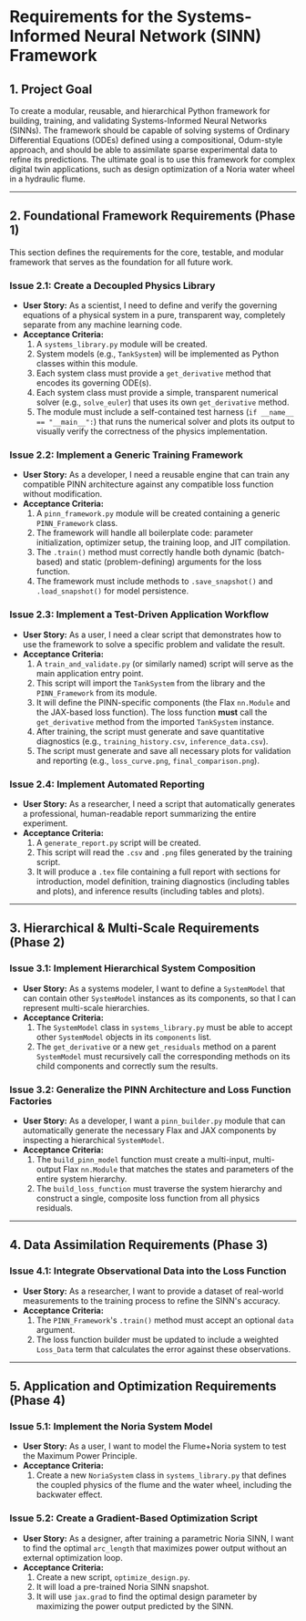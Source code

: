 # Requirements for the Systems-Informed Neural Network (SINN) Framework

## 1. Project Goal

To create a modular, reusable, and hierarchical Python framework for building, training, and validating Systems-Informed Neural Networks (SINNs). The framework should be capable of solving systems of Ordinary Differential Equations (ODEs) defined using a compositional, Odum-style approach, and should be able to assimilate sparse experimental data to refine its predictions. The ultimate goal is to use this framework for complex digital twin applications, such as design optimization of a Noria water wheel in a hydraulic flume.

---

## 2. Foundational Framework Requirements (Phase 1)

This section defines the requirements for the core, testable, and modular framework that serves as the foundation for all future work.

### Issue 2.1: Create a Decoupled Physics Library
- **User Story:** As a scientist, I need to define and verify the governing equations of a physical system in a pure, transparent way, completely separate from any machine learning code.
- **Acceptance Criteria:**
    1.  A `systems_library.py` module will be created.
    2.  System models (e.g., `TankSystem`) will be implemented as Python classes within this module.
    3.  Each system class must provide a `get_derivative` method that encodes its governing ODE(s).
    4.  Each system class must provide a simple, transparent numerical solver (e.g., `solve_euler`) that uses its own `get_derivative` method.
    5.  The module must include a self-contained test harness (`if __name__ == "__main__":`) that runs the numerical solver and plots its output to visually verify the correctness of the physics implementation.

### Issue 2.2: Implement a Generic Training Framework
- **User Story:** As a developer, I need a reusable engine that can train any compatible PINN architecture against any compatible loss function without modification.
- **Acceptance Criteria:**
    1.  A `pinn_framework.py` module will be created containing a generic `PINN_Framework` class.
    2.  The framework will handle all boilerplate code: parameter initialization, optimizer setup, the training loop, and JIT compilation.
    3.  The `.train()` method must correctly handle both dynamic (batch-based) and static (problem-defining) arguments for the loss function.
    4.  The framework must include methods to `.save_snapshot()` and `.load_snapshot()` for model persistence.

### Issue 2.3: Implement a Test-Driven Application Workflow
- **User Story:** As a user, I need a clear script that demonstrates how to use the framework to solve a specific problem and validate the result.
- **Acceptance Criteria:**
    1.  A `train_and_validate.py` (or similarly named) script will serve as the main application entry point.
    2.  This script will import the `TankSystem` from the library and the `PINN_Framework` from its module.
    3.  It will define the PINN-specific components (the Flax `nn.Module` and the JAX-based loss function). The loss function **must** call the `get_derivative` method from the imported `TankSystem` instance.
    4.  After training, the script must generate and save quantitative diagnostics (e.g., `training_history.csv`, `inference_data.csv`).
    5.  The script must generate and save all necessary plots for validation and reporting (e.g., `loss_curve.png`, `final_comparison.png`).

### Issue 2.4: Implement Automated Reporting
- **User Story:** As a researcher, I need a script that automatically generates a professional, human-readable report summarizing the entire experiment.
- **Acceptance Criteria:**
    1.  A `generate_report.py` script will be created.
    2.  This script will read the `.csv` and `.png` files generated by the training script.
    3.  It will produce a `.tex` file containing a full report with sections for introduction, model definition, training diagnostics (including tables and plots), and inference results (including tables and plots).

---

## 3. Hierarchical & Multi-Scale Requirements (Phase 2)

### Issue 3.1: Implement Hierarchical System Composition
- **User Story:** As a systems modeler, I want to define a `SystemModel` that can contain other `SystemModel` instances as its components, so that I can represent multi-scale hierarchies.
- **Acceptance Criteria:**
    1.  The `SystemModel` class in `systems_library.py` must be able to accept other `SystemModel` objects in its `components` list.
    2.  The `get_derivative` or a new `get_residuals` method on a parent `SystemModel` must recursively call the corresponding methods on its child components and correctly sum the results.

### Issue 3.2: Generalize the PINN Architecture and Loss Function Factories
- **User Story:** As a developer, I want a `pinn_builder.py` module that can automatically generate the necessary Flax and JAX components by inspecting a hierarchical `SystemModel`.
- **Acceptance Criteria:**
    1.  The `build_pinn_model` function must create a multi-input, multi-output Flax `nn.Module` that matches the states and parameters of the entire system hierarchy.
    2.  The `build_loss_function` must traverse the system hierarchy and construct a single, composite loss function from all physics residuals.

---

## 4. Data Assimilation Requirements (Phase 3)

### Issue 4.1: Integrate Observational Data into the Loss Function
- **User Story:** As a researcher, I want to provide a dataset of real-world measurements to the training process to refine the SINN's accuracy.
- **Acceptance Criteria:**
    1.  The `PINN_Framework`'s `.train()` method must accept an optional `data` argument.
    2.  The loss function builder must be updated to include a weighted `Loss_Data` term that calculates the error against these observations.

---

## 5. Application and Optimization Requirements (Phase 4)

### Issue 5.1: Implement the Noria System Model
- **User Story:** As a user, I want to model the Flume+Noria system to test the Maximum Power Principle.
- **Acceptance Criteria:**
    1.  Create a new `NoriaSystem` class in `systems_library.py` that defines the coupled physics of the flume and the water wheel, including the backwater effect.

### Issue 5.2: Create a Gradient-Based Optimization Script
- **User Story:** As a designer, after training a parametric Noria SINN, I want to find the optimal `arc_length` that maximizes power output without an external optimization loop.
- **Acceptance Criteria:**
    1.  Create a new script, `optimize_design.py`.
    2.  It will load a pre-trained Noria SINN snapshot.
    3.  It will use `jax.grad` to find the optimal design parameter by maximizing the power output predicted by the SINN.